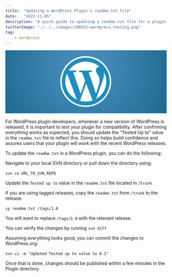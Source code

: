 ```yaml
---
title:  "Updating a WordPress Plugin's readme.txt File"
date:   "2022-11-05"
description: "A quick guide to updating a readme.txt file for a plugin published on WordPress.org"
twitterImage: "./../../images/100822-wordpress_testing.png"
tag: 
    - wordpress
---
```


![wordpress logo](./../../images/100822-wordpress_testing.png)

For WordPress plugin developers, whenever a new version of WordPress is released, it is important to test your plugin for compatibility. After confirming everything works as expected, you should update the “Tested Up to” value in the `readme.txt` file to reflect this. Doing so helps build confidence and assures users that your plugin will work with the recent WordPress releases.

To update the `readme.txt` in a WordPress plugin, you can do the following:

Navigate to your local SVN directory or pull down the directory using:

`svn co URL_TO_SVN_REPO`

Update the `Tested up to` value in the `readme.txt` file located in `/trunk`

If you are using tagged releases, copy the `readme.txt` from `/trunk` to the release:

`cp readme.txt /tags/1.0`

You will want to replace `/tags/1.0` with the relevant release.

You can verify the changes by running `svn diff`

Assuming everything looks good, you can commit the changes to WordPress.org:

`svn ci -m "Updated Tested up to value to 6.1"`

Once that is done, changes should be published within a few minutes in the Plugin directory.